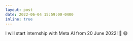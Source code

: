 ```yaml
---
layout: post
date: 2022-06-04 15:59:00-0400
inline: true
---
```


I will start internship with Meta AI from 20 June 2022! :muscle: :smile: